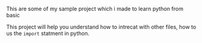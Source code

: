 This are some of my sample project which i made to learn python from basic

This project will help you understand how to intrecat with other files, how to us the ` import ` statment in python.

